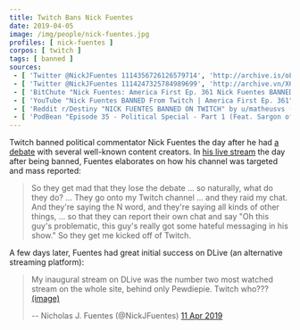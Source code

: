 ```yaml
---
title: Twitch Bans Nick Fuentes
date: 2019-04-05
image: /img/people/nick-fuentes.jpg
profiles: [ nick-fuentes ]
corpos: [ twitch ]
tags: [ banned ]
sources:
 - [ 'Twitter @NickJFuentes 1114356726126579714', 'http://archive.is/oLKzQ' ]
 - [ 'Twitter @NickJFuentes 1114247325784989699', 'http://archive.vn/X6Pxb' ]
 - [ 'BitChute "Nick Fuentes: America First Ep. 361 Nick Fuentes BANNED From Twitch" by Liberum Arbitrium (6 Jul 2020)', 'https://www.bitchute.com/video/WRG2ygSTRl5Y/' ]
 - [ 'YouTube "Nick Fuentes BANNED From Twitch | America First Ep. 361" by America First with Nicholas J Fuentes (6 Apr 2019) [ archive / screenshot ]', 'http://archive.is/tP10m' ]
 - [ 'Reddit r/Destiny "NICK FUENTES BANNED ON TWITCH" by u/matheusvs (5 Apr 2019)', 'http://archive.vn/lhJ04' ]
 - [ 'PodBean "Episode 35 - Political Special - Part 1 (Feat. Sargon of Akkad, Nick Fuentes, Destiny, ..." by TrainwrecksTV Scuffed Podcast (25 Apr 2019)', 'https://www.podbean.com/site/EpisodeDownload/PBAF19E883SMW' ]
---
```


Twitch banned political commentator Nick Fuentes the day after he had [a
debate](http://archive.is/A3dpx) with several well-known content creators. In
[his live stream](https://www.bitchute.com/video/WRG2ygSTRl5Y/) the day after
being banned, Fuentes elaborates on how his channel was targeted and mass
reported:
> So they get mad that they lose the debate ... so naturally, what do they do?
> ... They go onto my Twitch channel ... and they raid my chat. And they're
> saying the N word, and they're saying all kinds of other things, ... so that
> they can report their own chat and say "Oh this guy's problematic, this guy's
> really got some hateful messaging in his show." So they get me kicked off of
> Twitch.

A few days later, Fuentes had great initial success on DLive (an alternative
streaming platform):
> My inaugural stream on DLive was the number two most watched stream on the
> whole site, behind only Pewdiepie. Twitch who???
> [(image)](twitch-screenshot.jpg)
>
> -- Nicholas J. Fuentes (@NickJFuentes) [11 Apr 2019](http://archive.vn/PLbTM)
